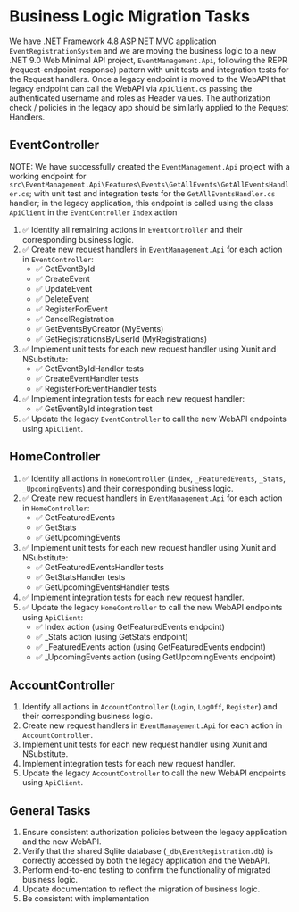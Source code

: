 # Business Logic Migration Tasks

We have .NET Framework 4.8 ASP.NET MVC application `EventRegistrationSystem` and we are moving the business logic to a new .NET 9.0 Web Minimal API project, `EventManagement.Api`, following the REPR (request-endpoint-response) pattern with unit tests and integration tests for the Request handlers. Once a legacy endpoint is moved to the WebAPI  that legacy endpoint can call the WebAPI via `ApiClient.cs` passing the authenticated username and roles as  Header values. The authorization check / policies in the legacy app should be similarly applied to the Request Handlers.


## EventController
NOTE: We have successfully created the `EventManagement.Api` project with a working endpoint for `src\EventManagement.Api\Features\Events\GetAllEvents\GetAllEventsHandler.cs`; with unit test and integration tests for the `GetAllEventsHandler.cs` handler;  in the legacy application, this endpoint is called using the class `ApiClient` in the `EventController` `Index` action

1. ✅ Identify all remaining actions in `EventController` and their corresponding business logic.
2. ✅ Create new request handlers in `EventManagement.Api` for each action in `EventController`:
   - ✅ GetEventById
   - ✅ CreateEvent
   - ✅ UpdateEvent
   - ✅ DeleteEvent
   - ✅ RegisterForEvent
   - ✅ CancelRegistration
   - ✅ GetEventsByCreator (MyEvents)
   - ✅ GetRegistrationsByUserId (MyRegistrations)
3. ✅ Implement unit tests for each new request handler using Xunit and NSubstitute:
   - ✅ GetEventByIdHandler tests
   - ✅ CreateEventHandler tests
   - ✅ RegisterForEventHandler tests
4. ✅ Implement integration tests for each new request handler:
   - ✅ GetEventById integration test
5. ✅ Update the legacy `EventController` to call the new WebAPI endpoints using `ApiClient`.

## HomeController
1. ✅ Identify all actions in `HomeController` (`Index`, `_FeaturedEvents`, `_Stats`, `_UpcomingEvents`) and their corresponding business logic.
2. ✅ Create new request handlers in `EventManagement.Api` for each action in `HomeController`:
   - ✅ GetFeaturedEvents
   - ✅ GetStats
   - ✅ GetUpcomingEvents
3. ✅ Implement unit tests for each new request handler using Xunit and NSubstitute:
   - ✅ GetFeaturedEventsHandler tests
   - ✅ GetStatsHandler tests
   - ✅ GetUpcomingEventsHandler tests
4. ✅ Implement integration tests for each new request handler.
5. ✅ Update the legacy `HomeController` to call the new WebAPI endpoints using `ApiClient`:
   - ✅ Index action (using GetFeaturedEvents endpoint)
   - ✅ _Stats action (using GetStats endpoint)
   - ✅ _FeaturedEvents action (using GetFeaturedEvents endpoint)
   - ✅ _UpcomingEvents action (using GetUpcomingEvents endpoint)

## AccountController
1. Identify all actions in `AccountController` (`Login`, `LogOff`, `Register`) and their corresponding business logic.
2. Create new request handlers in `EventManagement.Api` for each action in `AccountController`.
3. Implement unit tests for each new request handler using Xunit and NSubstitute.
4. Implement integration tests for each new request handler.
5. Update the legacy `AccountController` to call the new WebAPI endpoints using `ApiClient`.

## General Tasks
1. Ensure consistent authorization policies between the legacy application and the new WebAPI.
2. Verify that the shared Sqlite database (`_db\EventRegistration.db`) is correctly accessed by both the legacy application and the WebAPI.
3. Perform end-to-end testing to confirm the functionality of migrated business logic.
4. Update documentation to reflect the migration of business logic.
5. Be consistent with implementation


